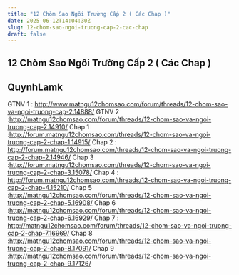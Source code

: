 ```yaml
---
title: "12 Chòm Sao Ngôi Trường Cấp 2 ( Các Chap )"
date: 2025-06-12T14:04:30Z
slug: 12-chom-sao-ngoi-truong-cap-2-cac-chap
draft: false
---
```


## 12 Chòm Sao Ngôi Trường Cấp 2 ( Các Chap )

## QuynhLamk

GTNV 1 : http://www.matngu12chomsao.com/forum/threads/12-chom-sao-va-ngoi-truong-cap-2.14888/
GTNV 2 :http://matngu12chomsao.com/forum/threads/12-chom-sao-va-ngoi-truong-cap-2.14910/
Chap 1 :http://forum.matngu12chomsao.com/threads/12-chom-sao-va-ngoi-truong-cap-2-chap-1.14915/
Chap 2 : http://forum.matngu12chomsao.com/threads/12-chom-sao-va-ngoi-truong-cap-2-chap-2.14946/
Chap 3 :http://forum.matngu12chomsao.com/threads/12-chom-sao-va-ngoi-truong-cap-2-chap-3.15078/
Chap 4 : http://forum.matngu12chomsao.com/threads/12-chom-sao-va-ngoi-truong-cap-2-chap-4.15210/
Chap 5 :http://matngu12chomsao.com/forum/threads/12-chom-sao-va-ngoi-truong-cap-2-chap-5.16908/
Chap 6 :http://matngu12chomsao.com/forum/threads/12-chom-sao-va-ngoi-truong-cap-2-chap-6.16929/
Chap 7 : http://matngu12chomsao.com/forum/threads/12-chom-sao-va-ngoi-truong-cap-2-chap-7.16969/
Chap 8 :http://matngu12chomsao.com/forum/threads/12-chom-sao-va-ngoi-truong-cap-2-chap-8.17091/
Chap 9 :http://matngu12chomsao.com/forum/threads/12-chom-sao-va-ngoi-truong-cap-2-chap-9.17126/